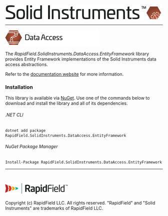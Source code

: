 <!--
Copyright (c) RapidField LLC. Licensed under the MIT License. See LICENSE.txt in the project root for license information.
-->

![Solid Instruments logo](../../SolidInstruments.Logo.Color.Transparent.500w.png)
- - -

![Data Access icon](../RapidField.SolidInstruments.DataAccess/Label.DataAccess.300w.png)

The *RapidField.SolidInstruments.DataAccess.EntityFramework* library provides Entity Framework implementations of the Solid Instruments data access abstractions.

Refer to the [documentation website](https://www.solidinstruments.com/api/RapidField.SolidInstruments.DataAccess.EntityFramework.html) for more information.

### Installation

This library is available via [NuGet](https://docs.microsoft.com/en-us/nuget/quickstart/install-and-use-a-package-in-visual-studio). Use one of the commands below to download and install the library and all of its dependencies.

###### .NET CLI

```shell
dotnet add package RapidField.SolidInstruments.DataAccess.EntityFramework
```

###### NuGet Package Manager

```shell
Install-Package RapidField.SolidInstruments.DataAccess.EntityFramework
```

- - -
<br />

![RapidField logo](../../RapidField.Logo.Color.Black.Transparent.200w.png)
<br /><br />
Copyright (c) RapidField LLC. All rights reserved. "RapidField" and "Solid Instruments" are trademarks of RapidField LLC.